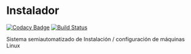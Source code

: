# Instalador

[![Codacy Badge](https://api.codacy.com/project/badge/Grade/e7785ef97a534fffa8357a98ac90191e)](https://app.codacy.com/gh/Veltys/Instalador?utm_source=github.com&utm_medium=referral&utm_content=Veltys/Instalador&utm_campaign=Badge_Grade_Settings) [![Build Status](https://app.travis-ci.com/Veltys/Instalador.svg?branch=testing)](https://app.travis-ci.com/Veltys/Instalador)

Sistema semiautomatizado de Instalación / configuración de máquinas Linux
